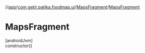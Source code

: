 //[app](../../../index.md)/[com.getir.patika.foodmap.ui](../index.md)/[MapsFragment](index.md)/[MapsFragment](-maps-fragment.md)

# MapsFragment

[androidJvm]\
constructor()
